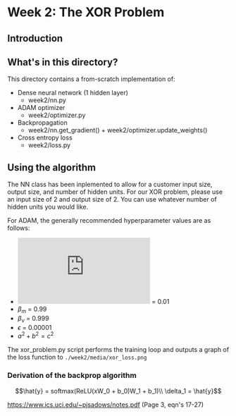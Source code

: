 # Week 2: The XOR Problem

## Introduction

## What's in this directory?
This directory contains a from-scratch implementation of:
* Dense neural network (1 hidden layer)
    * week2/nn.py
* ADAM optimizer
    * week2/optimizer.py
* Backpropagation
    * week2/nn.get_gradient() + week2/optimizer.update_weights()
* Cross entropy loss
    * week2/loss.py


## Using the algorithm
The NN class has been inplemented to allow for a customer input size, output size, and number of hidden units.
For our XOR problem, please use an input size of 2 and output size of 2. You can use whatever number of hidden
units you would like.

For ADAM, the generally recommended hyperparameter values are as follows:
* ![](https://latex.codecogs.com/gif.latex?%5Calpha) = 0.01
* $`\beta_m`$ = 0.99
* $`\beta_v`$ = 0.999
* $`\epsilon`$ = 0.00001  
* $`a^2+b^2=c^2`$

The xor_problem.py script performs the training loop and outputs a graph of the loss function 
to ```./week2/media/xor_loss.png```

### Derivation of the backprop algorithm
```math
\hat{y} = softmax(ReLU(xW_0 + b_0)W_1 + b_1)\\
\delta_1 = \hat{y}
```
https://www.ics.uci.edu/~pjsadows/notes.pdf (Page 3, eqn's 17-27)